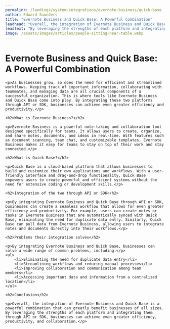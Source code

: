 ```yaml
---
permalink: /landings/system-integrations/evernote-business/quick-base
author: Edward Saunders
title: "Evernote Business and Quick Base: A Powerful Combination"
leadhead: "Overall, the integration of Evernote Business and Quick Base is a powerful combination that can greatly benefit businesses of all sizes"
leadtext: "By leveraging the strengths of each platform and integrating them through API or SDK, businesses can achieve even greater efficiency, productivity, and collaboration."
image: /assets/images/articles/people-sitting-near-table.webp
---
```

<div class="arttext">
	<h1>Evernote Business and Quick Base: A Powerful Combination</h1>

	<p>As businesses grow, so does the need for efficient and streamlined workflows. Keeping track of important information, collaborating with teammates, and managing data are all crucial components of a successful organization. This is where tools like Evernote Business and Quick Base come into play. By integrating these two platforms through API or SDK, businesses can achieve even greater efficiency and productivity.</p>

	<h2>What is Evernote Business?</h2>

	<p>Evernote Business is a powerful note-taking and collaboration tool designed specifically for teams. It allows users to create, organize, and share notes, documents, and ideas in real-time. With features such as document scanning, team chat, and customizable templates, Evernote Business makes it easy for teams to stay on top of their work and stay connected.</p>

	<h2>What is Quick Base?</h2>

	<p>Quick Base is a cloud-based platform that allows businesses to build and customize their own applications and workflows. With a user-friendly interface and drag-and-drop functionality, Quick Base empowers users to create powerful and efficient systems without the need for extensive coding or development skills.</p>

	<h2>Integration of the two through API or SDK</h2>

	<p>By integrating Evernote Business and Quick Base through API or SDK, businesses can create a seamless workflow that allows for even greater efficiency and productivity. For example, users can create notes or tasks in Evernote Business that are automatically synced with Quick Base, eliminating the need for duplicate data entry. Similarly, Quick Base can pull data from Evernote Business, allowing users to integrate notes and documents directly into their workflows.</p>

	<h2>Problems their integration solves</h2>

	<p>By integrating Evernote Business and Quick Base, businesses can solve a wide range of common problems, including:</p>
	<ul>
		<li>Eliminating the need for duplicate data entry</li>
		<li>Streamlining workflows and reducing manual processes</li>
		<li>Improving collaboration and communication among team members</li>
		<li>Accessing important data and information from a centralized location</li>
	</ul>

	<h2>Conclusion</h2>

	<p>Overall, the integration of Evernote Business and Quick Base is a powerful combination that can greatly benefit businesses of all sizes. By leveraging the strengths of each platform and integrating them through API or SDK, businesses can achieve even greater efficiency, productivity, and collaboration.</p>

</div>